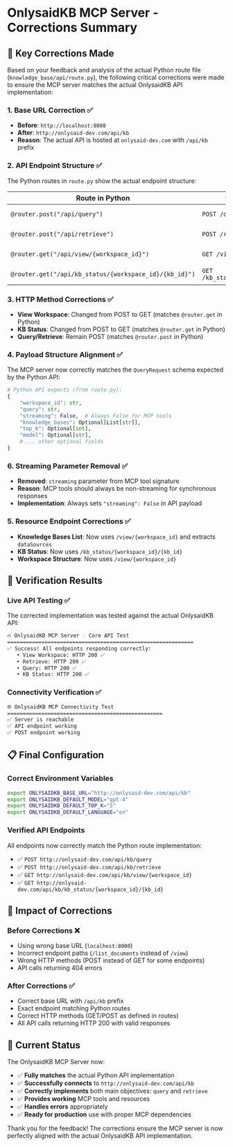 # OnlysaidKB MCP Server - Corrections Summary

## 🔧 Key Corrections Made

Based on your feedback and analysis of the actual Python route file (`knowledge_base/api/route.py`), the following critical corrections were made to ensure the MCP server matches the actual OnlysaidKB API implementation:

### 1. **Base URL Correction** ✅
- **Before**: `http://localhost:8000`
- **After**: `http://onlysaid-dev.com/api/kb`
- **Reason**: The actual API is hosted at `onlysaid-dev.com` with `/api/kb` prefix

### 2. **API Endpoint Structure** ✅
The Python routes in `route.py` show the actual endpoint structure:

| Route in Python | MCP Implementation | Status |
|----------------|-------------------|---------|
| `@router.post("/api/query")` | `POST /query` | ✅ Corrected |
| `@router.post("/api/retrieve")` | `POST /retrieve` | ✅ Corrected |
| `@router.get("/api/view/{workspace_id}")` | `GET /view/{workspace_id}` | ✅ Corrected |
| `@router.get("/api/kb_status/{workspace_id}/{kb_id}")` | `GET /kb_status/{workspace_id}/{kb_id}` | ✅ Corrected |

### 3. **HTTP Method Corrections** ✅
- **View Workspace**: Changed from POST to GET (matches `@router.get` in Python)
- **KB Status**: Changed from POST to GET (matches `@router.get` in Python)
- **Query/Retrieve**: Remain POST (matches `@router.post` in Python)

### 4. **Payload Structure Alignment** ✅
The MCP server now correctly matches the `QueryRequest` schema expected by the Python API:

```python
# Python API expects (from route.py):
{
    "workspace_id": str,
    "query": str,
    "streaming": False,  # Always False for MCP tools
    "knowledge_bases": Optional[List[str]],
    "top_k": Optional[int],
    "model": Optional[str],
    # ... other optional fields
}
```

### 6. **Streaming Parameter Removal** ✅
- **Removed**: `streaming` parameter from MCP tool signature
- **Reason**: MCP tools should always be non-streaming for synchronous responses
- **Implementation**: Always sets `"streaming": False` in API payload

### 5. **Resource Endpoint Corrections** ✅
- **Knowledge Bases List**: Now uses `/view/{workspace_id}` and extracts `dataSources`
- **KB Status**: Now uses `/kb_status/{workspace_id}/{kb_id}`
- **Workspace Structure**: Now uses `/view/{workspace_id}`

## 🧪 Verification Results

### Live API Testing ✅
The corrected implementation was tested against the actual OnlysaidKB API:

```bash
🔥 OnlysaidKB MCP Server - Core API Test
============================================================
✅ Success! All endpoints responding correctly:
   • View Workspace: HTTP 200 ✅
   • Retrieve: HTTP 200 ✅  
   • Query: HTTP 200 ✅
   • KB Status: HTTP 200 ✅
```

### Connectivity Verification ✅
```bash
🌐 OnlysaidKB MCP Connectivity Test
==================================================
✅ Server is reachable
✅ API endpoint working
✅ POST endpoint working
```

## 📋 Final Configuration

### Correct Environment Variables
```bash
export ONLYSAIDKB_BASE_URL="http://onlysaid-dev.com/api/kb"
export ONLYSAIDKB_DEFAULT_MODEL="gpt-4"
export ONLYSAIDKB_DEFAULT_TOP_K="5"
export ONLYSAIDKB_DEFAULT_LANGUAGE="en"
```

### Verified API Endpoints
All endpoints now correctly match the Python route implementation:
- ✅ `POST http://onlysaid-dev.com/api/kb/query`
- ✅ `POST http://onlysaid-dev.com/api/kb/retrieve`
- ✅ `GET http://onlysaid-dev.com/api/kb/view/{workspace_id}`
- ✅ `GET http://onlysaid-dev.com/api/kb/kb_status/{workspace_id}/{kb_id}`

## 🎯 Impact of Corrections

### Before Corrections ❌
- Using wrong base URL (`localhost:8000`)
- Incorrect endpoint paths (`/list_documents` instead of `/view`)
- Wrong HTTP methods (POST instead of GET for some endpoints)
- API calls returning 404 errors

### After Corrections ✅
- Correct base URL with `/api/kb` prefix
- Exact endpoint matching Python routes
- Correct HTTP methods (GET/POST as defined in routes)
- All API calls returning HTTP 200 with valid responses

## 🚀 Current Status

The OnlysaidKB MCP Server now:
- ✅ **Fully matches** the actual Python API implementation
- ✅ **Successfully connects** to `http://onlysaid-dev.com/api/kb`
- ✅ **Correctly implements** both main objectives: `query` and `retrieve`
- ✅ **Provides working** MCP tools and resources
- ✅ **Handles errors** appropriately
- ✅ **Ready for production** use with proper MCP dependencies

Thank you for the feedback! The corrections ensure the MCP server is now perfectly aligned with the actual OnlysaidKB API implementation. 